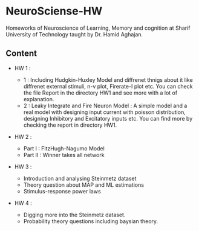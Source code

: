 # NeuroSciense-HW
Homeworks of Neuroscience of Learning, Memory and cognition at Sharif University of Technology taught by Dr. Hamid Aghajan.

## Content
- HW 1 :
	- 1 : Including Hudgkin-Huxley Model and diffrenet thnigs about it like diffrenet external stimuli, n-v plot, Firerate-I plot etc. You can check the file Report in the directory HW1 and see more with a lot of explanation.
	- 2 : Leaky Integrate and Fire Neuron Model : A simple model and a real model with designing input current with poisson distribution, designing Inhibitory and Excitatory inputs etc. You can find more by checking the report in directory HW1.

- HW 2 :
	- Part I : FitzHugh-Nagumo Model
	- Part II : Winner takes all network

- HW 3 :
	- Introduction and analysing Steinmetz dataset
	- Theory question about MAP and ML estimations
	- Stimulus-response power laws

- HW 4 :
	- Digging more into the Steinmetz dataset.
	- Probability theory questions including baysian theory.
